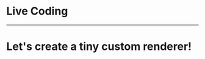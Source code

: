 <!-- note
At this time, I'll create a tiny custom renderer for a  CLI application.
-->

# Live Coding

---------------

# Let's create a tiny custom renderer!